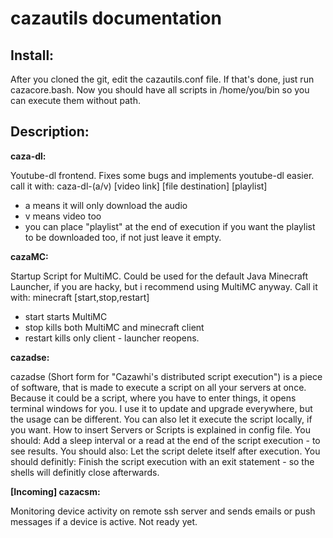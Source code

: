 cazautils documentation
=======================

Install:
-------

After you cloned the git, edit the cazautils.conf file.
If that's done, just run cazacore.bash.
Now you should have all scripts in /home/you/bin so you can execute them without path.

Description:
------------

**caza-dl:** 

Youtube-dl frontend. Fixes some bugs and implements youtube-dl easier.
call it with: caza-dl-(a/v) [video link] [file destination] [playlist]

* a means it will only download the audio
* v means video too
* you can place "playlist" at the end of execution if you want the playlist to be downloaded too, if not just leave it empty.

**cazaMC:**

Startup Script for MultiMC. Could be used for the default Java Minecraft Launcher, if you are hacky, but i recommend using MultiMC anyway.
Call it with: minecraft [start,stop,restart]

* start starts MultiMC
* stop kills both MultiMC and minecraft client
* restart kills only client - launcher reopens.


**cazadse:**

cazadse (Short form for "Cazawhi's distributed script execution") is a piece of software, that is made to execute a script on all your servers
at once. Because it could be a script, where you have to enter things, it opens terminal windows for you.
I use it to update and upgrade everywhere, but the usage can be different.
You can also let it execute the script locally, if you want.
How to insert Servers or Scripts is explained in config file.
You should: Add a sleep interval or a read at the end of the script execution - to see results.
You should also: Let the script delete itself after execution.
You should definitly: Finish the script execution with an exit statement - so the shells will definitly close afterwards.

**[Incoming] cazacsm:**

Monitoring device activity on remote ssh server and sends emails or push messages
if a device is active.
Not ready yet.
